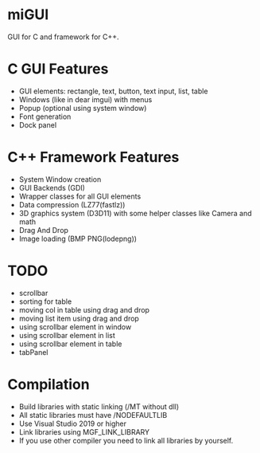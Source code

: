 # miGUI

GUI for C and framework for C++.

# C GUI Features

* GUI elements: rectangle, text, button, text input, list, table
* Windows (like in dear imgui) with menus
* Popup (optional using system window)
* Font generation
* Dock panel

# C++ Framework Features

* System Window creation
* GUI Backends (GDI)
* Wrapper classes for all GUI elements
* Data compression (LZ77(fastlz))
* 3D graphics system (D3D11) with some helper classes like Camera and math
* Drag And Drop
* Image loading (BMP PNG(lodepng))


# TODO

* scrollbar
* sorting for table
* moving col in table using drag and drop
* moving list item using drag and drop
* using scrollbar element in window
* using scrollbar element in list
* using scrollbar element in table
* tabPanel

# Compilation

* Build libraries with static linking (/MT without dll)
* All static libraries must have /NODEFAULTLIB
* Use Visual Studio 2019 or higher
* Link libraries using MGF_LINK_LIBRARY
* If you use other compiler you need to link all libraries by yourself.

